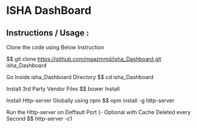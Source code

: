 # ISHA DashBoard


## Instructions / Usage :

Clone the code using Below Instruction

$$ git clone https://github.com/maazmmd/isha_Dashboard.git isha_Dashboard

Go Inside isha_Dashboard Directory
$$ cd isha_Dashboard

Install 3rd Party Vendor Files
$$ bower Install

Install Http-server Globally using npm
$$ npm install -g http-server

Run the Http-server on Deffault Port (- Optional with Cache Deleted every Second
$$ http-server -c1